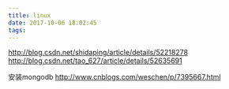 ```yaml
---
title: linux
date: 2017-10-06 18:02:45
tags:
---
```




http://blog.csdn.net/shidaping/article/details/52218278
http://blog.csdn.net/tao_627/article/details/52635691




安装mongodb   http://www.cnblogs.com/weschen/p/7395667.html